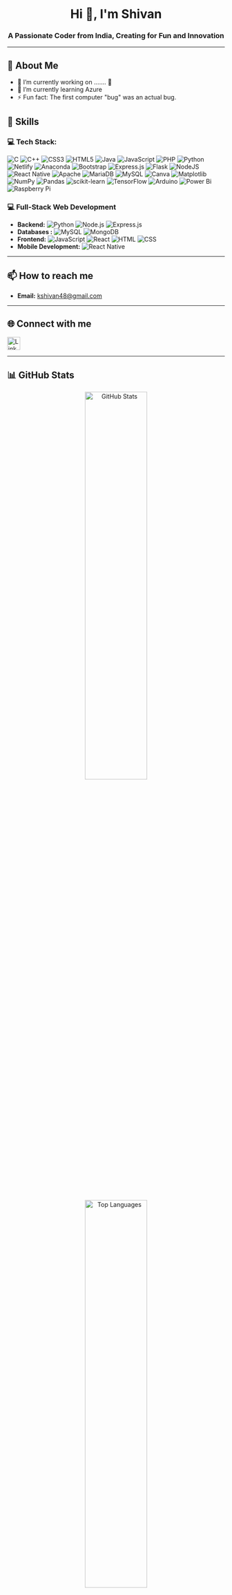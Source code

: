<!--
**shivan-kulal-git/shivan-kulal-git** is a ✨ _special_ ✨ repository because its `README.md` (this file) appears on your GitHub profile.

Here are some ideas to get you started:

- 🔭 I’m currently working on ...
- 🌱 I’m currently learning ...
- 👯 I’m looking to collaborate on ...
- 🤔 I’m looking for help with ...
- 💬 Ask me about ...
- 📫 How to reach me: ...
- 😄 Pronouns: ...
- ⚡ Fun fact: ...
-->




<!-- [![MasterHead](https://1.bp.blogspot.com/-7A4WynwLsMw/XbBpCXG8fHI/AAAAAAAAMt4/uOa1bpLskYgrwGbllhSu2SDj_Mig8SXJQCLcBGAsYHQ/s1600/2000_600px.gif)](https://your-custom-link.com) -->

<h1 align="center">Hi 👋, I'm Shivan</h1>
<h3 align="center">A Passionate Coder from India, Creating for Fun and Innovation</h3>

---

## 💫 About Me
- 🔭 I’m currently working on ....... 🤔
- 🌱 I’m currently learning Azure
- ⚡ Fun fact: The first computer "bug" was an actual bug.



## 🔧 Skills
### 💻 Tech Stack:
![C](https://img.shields.io/badge/c-%2300599C.svg?style=for-the-badge&logo=c&logoColor=white) ![C++](https://img.shields.io/badge/c++-%2300599C.svg?style=for-the-badge&logo=c%2B%2B&logoColor=white) ![CSS3](https://img.shields.io/badge/css3-%231572B6.svg?style=for-the-badge&logo=css3&logoColor=white) ![HTML5](https://img.shields.io/badge/html5-%23E34F26.svg?style=for-the-badge&logo=html5&logoColor=white) ![Java](https://img.shields.io/badge/java-%23ED8B00.svg?style=for-the-badge&logo=openjdk&logoColor=white) ![JavaScript](https://img.shields.io/badge/javascript-%23323330.svg?style=for-the-badge&logo=javascript&logoColor=%23F7DF1E) ![PHP](https://img.shields.io/badge/php-%23777BB4.svg?style=for-the-badge&logo=php&logoColor=white) ![Python](https://img.shields.io/badge/python-3670A0?style=for-the-badge&logo=python&logoColor=ffdd54) ![Netlify](https://img.shields.io/badge/netlify-%23000000.svg?style=for-the-badge&logo=netlify&logoColor=#00C7B7) ![Anaconda](https://img.shields.io/badge/Anaconda-%2344A833.svg?style=for-the-badge&logo=anaconda&logoColor=white) ![Bootstrap](https://img.shields.io/badge/bootstrap-%238511FA.svg?style=for-the-badge&logo=bootstrap&logoColor=white) ![Express.js](https://img.shields.io/badge/express.js-%23404d59.svg?style=for-the-badge&logo=express&logoColor=%2361DAFB) ![Flask](https://img.shields.io/badge/flask-%23000.svg?style=for-the-badge&logo=flask&logoColor=white) ![NodeJS](https://img.shields.io/badge/node.js-6DA55F?style=for-the-badge&logo=node.js&logoColor=white) ![React Native](https://img.shields.io/badge/react_native-%2320232a.svg?style=for-the-badge&logo=react&logoColor=%2361DAFB) ![Apache](https://img.shields.io/badge/apache-%23D42029.svg?style=for-the-badge&logo=apache&logoColor=white) ![MariaDB](https://img.shields.io/badge/MariaDB-003545?style=for-the-badge&logo=mariadb&logoColor=white) ![MySQL](https://img.shields.io/badge/mysql-4479A1.svg?style=for-the-badge&logo=mysql&logoColor=white) ![Canva](https://img.shields.io/badge/Canva-%2300C4CC.svg?style=for-the-badge&logo=Canva&logoColor=white) ![Matplotlib](https://img.shields.io/badge/Matplotlib-%23ffffff.svg?style=for-the-badge&logo=Matplotlib&logoColor=black) ![NumPy](https://img.shields.io/badge/numpy-%23013243.svg?style=for-the-badge&logo=numpy&logoColor=white) ![Pandas](https://img.shields.io/badge/pandas-%23150458.svg?style=for-the-badge&logo=pandas&logoColor=white) ![scikit-learn](https://img.shields.io/badge/scikit--learn-%23F7931E.svg?style=for-the-badge&logo=scikit-learn&logoColor=white) ![TensorFlow](https://img.shields.io/badge/TensorFlow-%23FF6F00.svg?style=for-the-badge&logo=TensorFlow&logoColor=white) ![Arduino](https://img.shields.io/badge/-Arduino-00979D?style=for-the-badge&logo=Arduino&logoColor=white) ![Power Bi](https://img.shields.io/badge/power_bi-F2C811?style=for-the-badge&logo=powerbi&logoColor=black) ![Raspberry Pi](https://img.shields.io/badge/-RaspberryPi-C51A4A?style=for-the-badge&logo=Raspberry-Pi)

### 💻 Full-Stack Web Development
- **Backend:** ![Python](https://img.shields.io/badge/-Python-000?style=flat-square&logo=python&logoColor=white) ![Node.js](https://img.shields.io/badge/-Node.js-000?style=flat-square&logo=node.js&logoColor=white) ![Express.js](https://img.shields.io/badge/-Express.js-000?style=flat-square&logo=express&logoColor=white)  
- **Databases :** ![MySQL](https://img.shields.io/badge/-MySQL-000?style=flat-square&logo=mysql&logoColor=white) ![MongoDB](https://img.shields.io/badge/-MongoDB-000?style=flat-square&logo=mongodb&logoColor=white)
- **Frontend:** ![JavaScript](https://img.shields.io/badge/-JavaScript-000?style=flat-square&logo=javascript&logoColor=white) ![React](https://img.shields.io/badge/-React-000?style=flat-square&logo=react&logoColor=white)  ![HTML](https://img.shields.io/badge/-HTML-000?style=flat-square&logo=html5&logoColor=white) ![CSS](https://img.shields.io/badge/-CSS-000?style=flat-square&logo=css3&logoColor=white)
- **Mobile Development:** ![React Native](https://img.shields.io/badge/-React%20Native-000?style=flat-square&logo=react&logoColor=white)

<!--
### 🤖 Machine Learning
- **Libraries & Frameworks:**  ![PyTorch](https://img.shields.io/badge/-PyTorch-000?style=flat-square&logo=pytorch&logoColor=white) ![Scikit-learn](https://img.shields.io/badge/-Scikit--learn-000?style=flat-square&logo=scikit-learn&logoColor=white) ![Pandas](https://img.shields.io/badge/-Pandas-000?style=flat-square&logo=pandas&logoColor=white) ![NumPy](https://img.shields.io/badge/-NumPy-000?style=flat-square&logo=numpy&logoColor=white) ![Matplotlib](https://img.shields.io/badge/-Matplotlib-000?style=flat-square&logo=python&logoColor=white) ![Seaborn](https://img.shields.io/badge/-Seaborn-000?style=flat-square&logo=python&logoColor=white)

### 🧑‍💻 Programming Languages
- ![Python](https://img.shields.io/badge/-Python-000?style=flat-square&logo=python&logoColor=white) ![Java](https://img.shields.io/badge/-Java-000?style=flat-square&logo=java&logoColor=white) ![JavaScript](https://img.shields.io/badge/-JavaScript-000?style=flat-square&logo=javascript&logoColor=white) ![C](https://img.shields.io/badge/-C-000?style=flat-square&logo=c&logoColor=white) ![C++](https://img.shields.io/badge/-C++-000?style=flat-square&logo=cplusplus&logoColor=white)
-->
---

## 📫 How to reach me
- **Email:** [kshivan48@gmail.com](mailto:kshivan48@gmail.com)

---

## 🌐 Connect with me
<p align="left">
    <a href="https://www.linkedin.com/in/shivan-k-183554282/" target="_blank">
        <img src="https://img.shields.io/badge/LinkedIn-000?style=for-the-badge&logo=linkedin&logoColor=white" alt="LinkedIn" height="30">
    </a>
</p>

---

## 📊 GitHub Stats
<p align="center">
    <img src="https://github-readme-stats.vercel.app/api?username=shivan-kulal-git&theme=dark&hide_border=false&include_all_commits=false&count_private=false" alt="GitHub Stats" width="48%" style="min-width: 300px;"/>
    <img src="https://github-readme-stats.vercel.app/api/top-langs/?username=shivan-kulal-git&theme=dark&hide_border=false&include_all_commits=false&count_private=false&layout=compact" alt="Top Languages" width="48%" style="min-width: 300px;"/>
    <img src="https://github-readme-streak-stats.herokuapp.com/?user=shivan-kulal-git&theme=dark&hide_border=false" alt="GitHub Streak Stats" width="48%" style="min-width: 300px;"/>
</p>

---

## 🏆 GitHub Trophies
<p align="center">
    <img src="https://github-profile-trophy.vercel.app/?username=shivan-kulal-git&theme=radical&no-frame=false&no-bg=true&margin-w=4" alt="GitHub Trophies" width="98%" style="min-width: 300px;"/>
</p>

---

<p align="left"> 
  <img src="https://komarev.com/ghpvc/?username=shivankulal48&label=Profile%20views&color=0e75b6&style=flat" alt="Profile views" /> 
</p>


